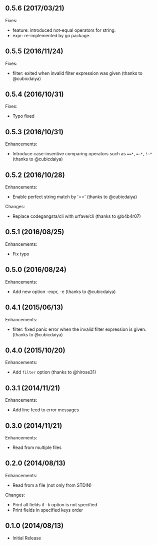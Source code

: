 ## 0.5.6 (2017/03/21)

Fixes:

* feature: introduced not-equal operators for string.
* expr: re-implemented by go package.

## 0.5.5 (2016/11/24)

Fixes:

* filter: exited when invalid filter expression was given (thanks to @cubicdaiya)

## 0.5.4 (2016/10/31)

Fixes:

* Typo fixed

## 0.5.3 (2016/10/31)

Enhancements:

* Introduce case-insentive comparing operators such as `==*`, `=~*`, `!~*` (thanks to @cubicdaiya)

## 0.5.2 (2016/10/28)

Enhancements:

* Enable perfect string match by '==' (thanks to @cubicdaiya)

Changes:

* Replace codegangsta/cli with urfave/cli (thanks to @b4b4r07)

## 0.5.1 (2016/08/25)

Enhancements:

* Fix typo

## 0.5.0 (2016/08/24)

Enhancements:

* Add new option -expr, -e (thanks to @cubicdaiya)

## 0.4.1 (2015/06/13)

Enhancements:

* filter: fixed panic error when the invalid filter expression is given. (thanks to @cubicdaiya)

## 0.4.0 (2015/10/20)

Enhancements:

* Add `filter` option (thanks to @hirose31)

## 0.3.1 (2014/11/21)

Enhancements:

* Add line feed to error messages

## 0.3.0 (2014/11/21)

Enhancements:

* Read from multiple files

## 0.2.0 (2014/08/13)

Enhancements:

* Read from a file (not only from STDIN)

Changes:

* Print all fields if -k option is not specified
* Print fields in specified keys order

## 0.1.0 (2014/08/13)

* Initial Release

